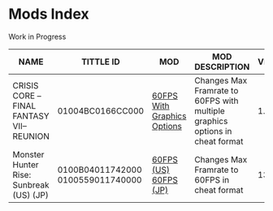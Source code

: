 # Mods Index
Work in Progress

| NAME | TITTLE ID | MOD | MOD DESCRIPTION | VERSION | AUTHOR |
| ---- | --- | --- | --- | --- | --- |
| CRISIS CORE –FINAL FANTASY VII– REUNION | 01004BC0166CC000 | [60FPS With Graphics Options](https://github.com/OldManKain/CheatsModsSavesDB/tree/main/Mods/01004BC0166CC000/Mods/cheats) | Changes Max Framrate to 60FPS with multiple graphics options in cheat format | 1.0.2 | Hazerou |
| Monster Hunter Rise: Sunbreak (US) (JP) | 0100B04011742000 0100559011740000 | [60FPS (US)](https://github.com/OldManKain/CheatsModsSavesDB/tree/main/Mods/0100B04011742000/Mods/cheats) [60FPS (JP)](https://github.com/OldManKain/CheatsModsSavesDB/tree/main/Mods/0100559011740000/Mods/cheats) | Changes Max Framrate to 60FPS in cheat format | 13.0.0 | Hazerou |
